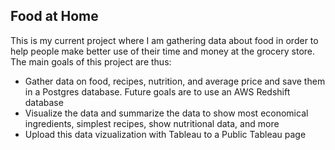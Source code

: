 ## Food at Home
This is my current project where I am gathering data about food in order to help people make better use of their time and money at the grocery store. 
<br />
The main goals of this project are thus: 
* Gather data on food, recipes, nutrition, and average price and save them in a Postgres database. Future goals are to use an AWS Redshift database
* Visualize the data and summarize the data to show most economical ingredients, simplest recipes, show nutritional data, and more 
* Upload this data vizualization with Tableau to a Public Tableau page
